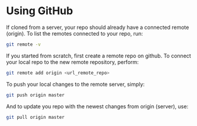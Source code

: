 # Using GitHub

If cloned from a server, your repo should already have a connected remote (origin). To list the remotes connected to your repo, run:

```bash
git remote -v
```

If you started from scratch, first create a remote repo on github. To connect your local repo to the new remote repository, perform:

```bash
git remote add origin <url_remote_repo>
```

To push your local changes to the remote server, simply:

```bash
git push origin master
```

And to update you repo with the newest changes from origin (server), use:

```bash
git pull origin master
```
